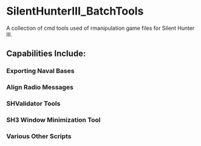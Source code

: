 # SilentHunterIII_BatchTools
A collection of cmd tools used of rmanipulation game files for Silent Hunter III.

## Capabilities Include:

### Exporting Naval Bases

### Align Radio Messages

### SHValidator Tools

### SH3 Window Minimization Tool

### Various Other Scripts


